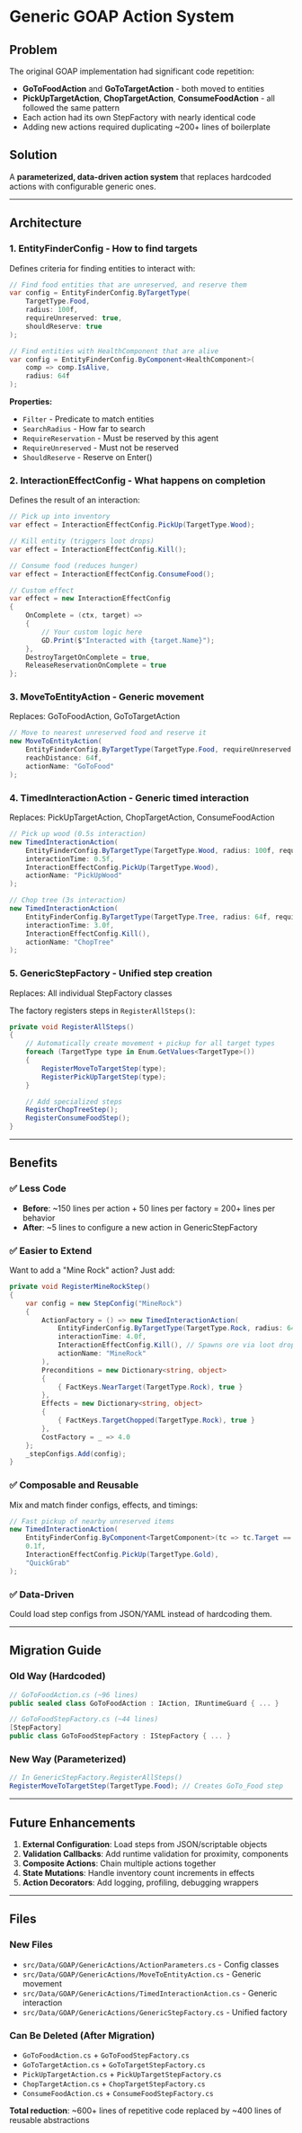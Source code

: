 # Generic GOAP Action System

## Problem
The original GOAP implementation had significant code repetition:
- **GoToFoodAction** and **GoToTargetAction** - both moved to entities
- **PickUpTargetAction**, **ChopTargetAction**, **ConsumeFoodAction** - all followed the same pattern
- Each action had its own StepFactory with nearly identical code
- Adding new actions required duplicating ~200+ lines of boilerplate

## Solution
A **parameterized, data-driven action system** that replaces hardcoded actions with configurable generic ones.

---

## Architecture

### 1. **EntityFinderConfig** - How to find targets
Defines criteria for finding entities to interact with:

```csharp
// Find food entities that are unreserved, and reserve them
var config = EntityFinderConfig.ByTargetType(
    TargetType.Food, 
    radius: 100f,
    requireUnreserved: true, 
    shouldReserve: true
);

// Find entities with HealthComponent that are alive
var config = EntityFinderConfig.ByComponent<HealthComponent>(
    comp => comp.IsAlive,
    radius: 64f
);
```

**Properties:**
- `Filter` - Predicate to match entities
- `SearchRadius` - How far to search
- `RequireReservation` - Must be reserved by this agent
- `RequireUnreserved` - Must not be reserved
- `ShouldReserve` - Reserve on Enter()

### 2. **InteractionEffectConfig** - What happens on completion
Defines the result of an interaction:

```csharp
// Pick up into inventory
var effect = InteractionEffectConfig.PickUp(TargetType.Wood);

// Kill entity (triggers loot drops)
var effect = InteractionEffectConfig.Kill();

// Consume food (reduces hunger)
var effect = InteractionEffectConfig.ConsumeFood();

// Custom effect
var effect = new InteractionEffectConfig
{
    OnComplete = (ctx, target) => 
    {
        // Your custom logic here
        GD.Print($"Interacted with {target.Name}");
    },
    DestroyTargetOnComplete = true,
    ReleaseReservationOnComplete = true
};
```

### 3. **MoveToEntityAction** - Generic movement
Replaces: GoToFoodAction, GoToTargetAction

```csharp
// Move to nearest unreserved food and reserve it
new MoveToEntityAction(
    EntityFinderConfig.ByTargetType(TargetType.Food, requireUnreserved: true, shouldReserve: true),
    reachDistance: 64f,
    actionName: "GoToFood"
);
```

### 4. **TimedInteractionAction** - Generic timed interaction
Replaces: PickUpTargetAction, ChopTargetAction, ConsumeFoodAction

```csharp
// Pick up wood (0.5s interaction)
new TimedInteractionAction(
    EntityFinderConfig.ByTargetType(TargetType.Wood, radius: 100f, requireReservation: true),
    interactionTime: 0.5f,
    InteractionEffectConfig.PickUp(TargetType.Wood),
    actionName: "PickUpWood"
);

// Chop tree (3s interaction)
new TimedInteractionAction(
    EntityFinderConfig.ByTargetType(TargetType.Tree, radius: 64f, requireReservation: true),
    interactionTime: 3.0f,
    InteractionEffectConfig.Kill(),
    actionName: "ChopTree"
);
```

### 5. **GenericStepFactory** - Unified step creation
Replaces: All individual StepFactory classes

The factory registers steps in `RegisterAllSteps()`:

```csharp
private void RegisterAllSteps()
{
    // Automatically create movement + pickup for all target types
    foreach (TargetType type in Enum.GetValues<TargetType>())
    {
        RegisterMoveToTargetStep(type);
        RegisterPickUpTargetStep(type);
    }

    // Add specialized steps
    RegisterChopTreeStep();
    RegisterConsumeFoodStep();
}
```

---

## Benefits

### ✅ Less Code
- **Before**: ~150 lines per action + 50 lines per factory = 200+ lines per behavior
- **After**: ~5 lines to configure a new action in GenericStepFactory

### ✅ Easier to Extend
Want to add a "Mine Rock" action? Just add:

```csharp
private void RegisterMineRockStep()
{
    var config = new StepConfig("MineRock")
    {
        ActionFactory = () => new TimedInteractionAction(
            EntityFinderConfig.ByTargetType(TargetType.Rock, radius: 64f, requireReservation: true),
            interactionTime: 4.0f,
            InteractionEffectConfig.Kill(), // Spawns ore via loot drop
            actionName: "MineRock"
        ),
        Preconditions = new Dictionary<string, object>
        {
            { FactKeys.NearTarget(TargetType.Rock), true }
        },
        Effects = new Dictionary<string, object>
        {
            { FactKeys.TargetChopped(TargetType.Rock), true }
        },
        CostFactory = _ => 4.0
    };
    _stepConfigs.Add(config);
}
```

### ✅ Composable and Reusable
Mix and match finder configs, effects, and timings:

```csharp
// Fast pickup of nearby unreserved items
new TimedInteractionAction(
    EntityFinderConfig.ByComponent<TargetComponent>(tc => tc.Target == TargetType.Gold, 50f, true, false),
    0.1f,
    InteractionEffectConfig.PickUp(TargetType.Gold),
    "QuickGrab"
);
```

### ✅ Data-Driven
Could load step configs from JSON/YAML instead of hardcoding them.

---

## Migration Guide

### Old Way (Hardcoded)
```csharp
// GoToFoodAction.cs (~96 lines)
public sealed class GoToFoodAction : IAction, IRuntimeGuard { ... }

// GoToFoodStepFactory.cs (~44 lines)
[StepFactory]
public class GoToFoodStepFactory : IStepFactory { ... }
```

### New Way (Parameterized)
```csharp
// In GenericStepFactory.RegisterAllSteps()
RegisterMoveToTargetStep(TargetType.Food); // Creates GoTo_Food step
```

---

## Future Enhancements

1. **External Configuration**: Load steps from JSON/scriptable objects
2. **Validation Callbacks**: Add runtime validation for proximity, components
3. **Composite Actions**: Chain multiple actions together
4. **State Mutations**: Handle inventory count increments in effects
5. **Action Decorators**: Add logging, profiling, debugging wrappers

---

## Files

### New Files
- `src/Data/GOAP/GenericActions/ActionParameters.cs` - Config classes
- `src/Data/GOAP/GenericActions/MoveToEntityAction.cs` - Generic movement
- `src/Data/GOAP/GenericActions/TimedInteractionAction.cs` - Generic interaction
- `src/Data/GOAP/GenericActions/GenericStepFactory.cs` - Unified factory

### Can Be Deleted (After Migration)
- `GoToFoodAction.cs` + `GoToFoodStepFactory.cs`
- `GoToTargetAction.cs` + `GoToTargetStepFactory.cs`
- `PickUpTargetAction.cs` + `PickUpTargetStepFactory.cs`
- `ChopTargetAction.cs` + `ChopTargetStepFactory.cs`
- `ConsumeFoodAction.cs` + `ConsumeFoodStepFactory.cs`

**Total reduction**: ~600+ lines of repetitive code replaced by ~400 lines of reusable abstractions

